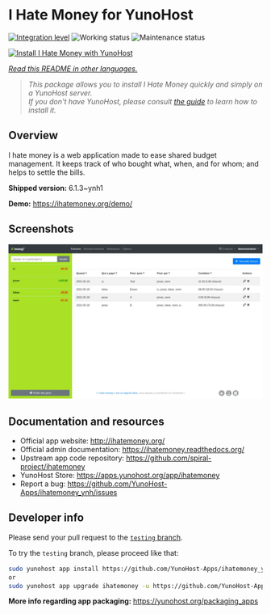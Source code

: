 <!--
N.B.: This README was automatically generated by <https://github.com/YunoHost/apps/tree/master/tools/readme_generator>
It shall NOT be edited by hand.
-->

# I Hate Money for YunoHost

[![Integration level](https://apps.yunohost.org/badge/integration/ihatemoney)](https://ci-apps.yunohost.org/ci/apps/ihatemoney/)
![Working status](https://apps.yunohost.org/badge/state/ihatemoney)
![Maintenance status](https://apps.yunohost.org/badge/maintained/ihatemoney)

[![Install I Hate Money with YunoHost](https://install-app.yunohost.org/install-with-yunohost.svg)](https://install-app.yunohost.org/?app=ihatemoney)

*[Read this README in other languages.](./ALL_README.md)*

> *This package allows you to install I Hate Money quickly and simply on a YunoHost server.*  
> *If you don't have YunoHost, please consult [the guide](https://yunohost.org/install) to learn how to install it.*

## Overview

I hate money is a web application made to ease shared budget management. It keeps track of who bought what, when, and for whom; and helps to settle the bills.


**Shipped version:** 6.1.3~ynh1

**Demo:** <https://ihatemoney.org/demo/>

## Screenshots

![Screenshot of I Hate Money](./doc/screenshots/screenshot.webp)

## Documentation and resources

- Official app website: <http://ihatemoney.org/>
- Official admin documentation: <https://ihatemoney.readthedocs.org/>
- Upstream app code repository: <https://github.com/spiral-project/ihatemoney>
- YunoHost Store: <https://apps.yunohost.org/app/ihatemoney>
- Report a bug: <https://github.com/YunoHost-Apps/ihatemoney_ynh/issues>

## Developer info

Please send your pull request to the [`testing` branch](https://github.com/YunoHost-Apps/ihatemoney_ynh/tree/testing).

To try the `testing` branch, please proceed like that:

```bash
sudo yunohost app install https://github.com/YunoHost-Apps/ihatemoney_ynh/tree/testing --debug
or
sudo yunohost app upgrade ihatemoney -u https://github.com/YunoHost-Apps/ihatemoney_ynh/tree/testing --debug
```

**More info regarding app packaging:** <https://yunohost.org/packaging_apps>
